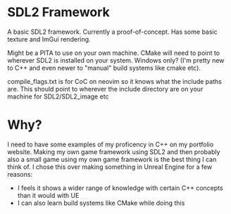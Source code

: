 # SDL2 Framework

A basic SDL2 framework. Currently a proof-of-concept. Has some basic texture and ImGui rendering.

Might be a PITA to use on your own machine. CMake will need to point to wherever SDL2 is installed on your system. Windows only? (I'm pretty new to C++ and even newer to "manual" build systems like cmake etc).

compile_flags.txt is for CoC on neovim so it knows what the include paths are. This should point to wherever the include directory are on your machine for SDL2/SDL2_image etc


# Why?

I need to have some examples of my proficency in C++ on my portfolio website. Making my own game framework using SDL2 and then probably also a small game using my own game framework is the best thing I can think of. I chose this over making something in Unreal Engine for a few reasons:

* I feels it shows a wider range of knowledge with certain C++ concepts than it would with UE
* I can also learn build systems like CMake while doing this
